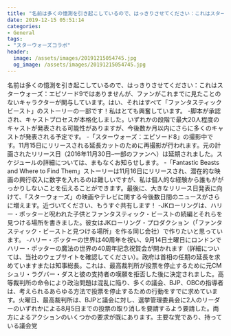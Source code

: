 ```yaml
---
title: "名前は多くの憶測を引き起こしているので、はっきりさせてください：これはスターウォーズ：エピソード9ではありませんが、ファンがこれまでに見たことのないキャラクターが関与しています。"
date: 2019-12-15 05:51:14
categories:
- General
tags:
- "スターウォーズコラボ"
header:
  image: /assets/images/20191215054745.jpg
  og_image: /assets/images/20191215054745.jpg
---
```


名前は多くの憶測を引き起こしているので、はっきりさせてください：これはスターウォーズ：エピソード9ではありませんが、ファンがこれまでに見たことのないキャラクターが関与しています。はい、それはすべて「ファンタスティックビースト」のストーリーの一部です！私はとても興奮しています。 -脚本が承認され、キャストプロセスが本格化しました。いずれかの段階で最大20人程度のキャストが発表される可能性がありますが、今後数か月以内にさらに多くのキャストが発表される予定です。 -「スターウォーズ：エピソード8」の撮影中です。11月15日にリリースされる延長カットのために再撮影が行われます。元の計画されたリリース日（2016年11月30日–一部のファンへ）は延期されました。スケジュールの詳細については、まもなくお知らせします。 -「Fantastic Beasts and Where to Find Them」ストーリーは11月16日にリリースされ、潜在的な映画の興行収入に数字を入れるのは難しいですが、私は個人的な経験から誰もががっかりしないことを伝えることができます。最後に、大きなリリース日発表に向けて、「スターウォーズ」の映画やテレビに関する今後数日間のニュースがさらに増えます。近づいてください、もうすぐ共有します！ -JKローリングは、ハリー・ポッターと呪われた子供とファンタスティック・ビーストの続編とそれらを見つける場所を書きました。彼女はJKローリング・プロダクション（「ファンタスティック・ビーストと見つける場所」を作る同じ会社）で作りたいと思っています。 -ハリー・ポッターの世界は40周年を祝い、9月14日土曜日にロンドンでハリー・ポッターの魔法の世界の40周年記念祝賀会が開かれます（詳細については、当社のウェブサイトを確認してください）。政府は首相の任期の延長を求めていますまたは知事総長。これは、最高裁判所が投票を停止するために元CMシュリ・ラグバー・ダスと彼の支持者の嘆願を拒否した後に決定されました。高等裁判所の命令により政治問題は混乱に陥り、多くの議会、BJP、OBCの指導者は、考えられるあらゆる方法で投票を停止するための行動をすでに求めています。火曜日、最高裁判所は、BJPと議会に対し、選挙管理委員会に2人のリーダーのいずれかによる8月5日までの投票の取り消しを要請するよう要請した。両方によるアクションのいくつかの要求が既にあります。主要な党であり、持っている議会党
